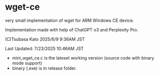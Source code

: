 # wget-ce
very small implementation of wget for ARM Windows CE device.

Implementation made with help of ChatGPT o3 and Perplexity Pro.

(C)Tsubasa Kato 2025/6/9 9:36AM JST

Last Updated: 7/23/2025 10:46AM JST

- mini_wget_ce.c is the lateset working version (source code with binary mode support)
- binary (.exe) is in release folder.
